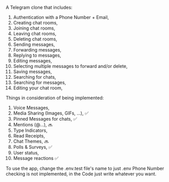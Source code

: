 A Telegram clone that includes:

1. Authentication with a Phone Number + Email,
2. Creating chat rooms,
3. Joining chat rooms,
4. Leaving chat rooms,
5. Deleting chat rooms,
6. Sending messages,
7. Forwarding messages,
8. Replying to messages,
9. Editing messages,
10. Selecting multiple messages to forward and/or delete,
11. Saving messages,
12. Searching for chats,
13. Searching for messages,
14. Editing your chat room,

Things in consideration of being implemented:
1. Voice Messages,
2. Media Sharing (Images, GIFs, ...), ✅
3. Pinned Messages for chats, ✅
4. Mentions (@...), 🔜
5. Type Indicators,
6. Read Receipts,
7. Chat Themes, 🔜
8. Polls & Surveys, ✅
9. User status,
10. Message reactions ✅

To use the app, change the .env.test file's name to just .env
Phone Number checking is not implemented, in the Code just write whatever you want.
